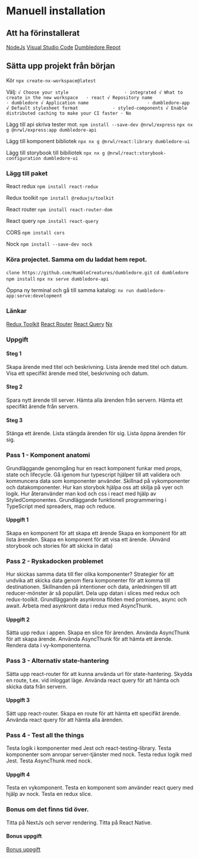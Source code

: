 # Manuell installation

## Att ha förinstallerat
[NodeJs](https://nodejs.org)
[Visual Studio Code](https://code.visualstudio.com)
[Dumbledore Repot](https://github.com/HumbleCreatures/dumbledore)

## Sätta upp projekt från början
Kör `npx create-nx-workspace@latest`

Välj:
`√ Choose your style                     · integrated
√ What to create in the new workspace   · react
√ Repository name                       · dumbledore
√ Application name                      · dumbledore-app
√ Default stylesheet format             · styled-components
√ Enable distributed caching to make your CI faster · No`


Lägg till api skriva tester mot.
`npm install --save-dev @nrwl/express`
`npx nx g @nrwl/express:app dumbledore-api`

Lägg till komponent bibliotek
`npx nx g @nrwl/react:library dumbledore-ui`

Lägg till storybook till bibiliotek
`npx nx g @nrwl/react:storybook-configuration dumbledore-ui`

### Lägg till paket
React redux 
`npm install react-redux`

Redux toolkit 
`npm install @reduxjs/toolkit`

React router 
`npm install react-router-dom`

React query 
`npm install react-query`

CORS
`npm install cors`

Nock
`npm install --save-dev nock`

### Köra projectet. Samma om du laddat hem repot.
`clone https://github.com/HumbleCreatures/dumbledore.git`
`cd dumbledore`
`npm install`
`npx nx serve dumbledore-api`

Öppna ny terminal och gå till samma katalog:
`nx run dumbledore-app:serve:development`


### Länkar
[Redux Toolkit](https://redux-toolkit.js.org)
[React Router](https://reactrouter.com)
[React Query](https://react-query-v3.tanstack.com)
[Nx](https://nx.dev)



### Uppgift
#### Steg 1
Skapa ärende med titel och beskrivning.
Lista ärende med titel och datum.
Visa ett specifikt ärende med titel, beskrivning och datum.

#### Steg 2
Spara nytt ärende till server.
Hämta alla ärenden från servern.
Hämta ett specifikt ärende från servern.

#### Steg 3
Stänga ett ärende.
Lista stängda ärenden för sig.
Lista öppna ärenden för sig.

### Pass 1 - Komponent anatomi
Grundläggande genomgång hur en react komponent funkar med props, state och lifecycle.
Gå igenom hur typescript hjälper till att validera och kommuncera data som komponenter använder.
Skillnad på vykomponenter och datakomponenter. Hur kan storybok hjälpa oss att skilja på vyer och logik.
Hur återanvänder man kod och css i react med hjälp av StyledComponentes.
Grundläggande funktionell programmering i TypeScript med spreaders, map och reduce.

#### Uppgift 1
Skapa en komponent för att skapa ett ärende
Skapa en komponent för att lista ärenden.
Skapa en komponent för att visa ett ärende.
(Använd storybook och stories för att skicka in data)

### Pass 2 - Ryskadocken problemet
Hur skickas samma data till fler olika komponenter?
Strategier för att undvika att skicka data genom flera komponenter för att komma till destinationen.
Skillnanden på intentioner och data, anledningen till att reducer-mönster är så populärt.
Dela upp datan i slices med redux och redux-toolkit.
Grundläggande asynkrona flöden med promises, async och await.
Arbeta med asynkront data i redux med AsyncThunk.

#### Uppgift 2
Sätta upp redux i appen.
Skapa en slice för ärenden.
Använda AsyncThunk för att skapa ärende.
Använda AsyncThunk för att hämta ett ärende.
Rendera data i vy-komponenterna.

### Pass 3 - Alternativ state-hantering
Sätta upp react-router för att kunna använda url för state-hantering.
Skydda en route, t.ex. vid inloggat läge.
Använda react query för att hämta och skicka data från servern.

#### Uppgift 3
Sätt upp react-router.
Skapa en route för att hämta ett specifikt ärende.
Använda react query för att hämta alla ärenden.

### Pass 4 - Test all the things
Testa logik i komponenter med Jest och react-testing-library.
Testa komponenter som anropar server-tjänster med nock.
Testa redux logik med Jest.
Testa AsyncThunk med nock.

#### Uppgift 4
Testa en vykomponent.
Testa en komponent som använder react query med hjälp av nock.
Testa en redux slice.

### Bonus om det finns tid över.
Titta på NextJs och server rendering.
Titta på React Native.


#### Bonus uppgift
[Bonus uppgift](https://github.com/HumbleCreatures/flotsam-uppgift)
